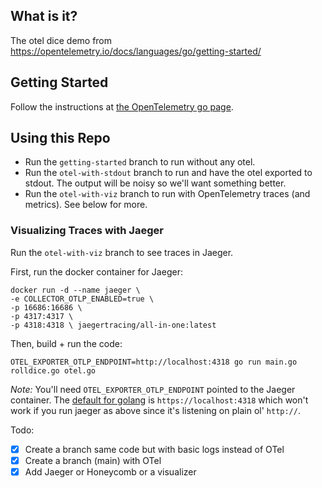 ## What is it?

The otel dice demo from https://opentelemetry.io/docs/languages/go/getting-started/

## Getting Started

Follow the instructions at [the OpenTelemetry go page](https://opentelemetry.io/docs/languages/go/getting-started/#setup).

## Using this Repo

- Run the `getting-started` branch to run without any otel.
- Run the `otel-with-stdout` branch to run and have the otel exported to stdout. The output will be noisy so we'll want something better.
- Run the `otel-with-viz` branch to run with OpenTelemetry traces (and metrics). See below for more.

### Visualizing Traces with Jaeger

Run the `otel-with-viz` branch to see traces in Jaeger.

First, run the docker container for Jaeger:

```
docker run -d --name jaeger \
-e COLLECTOR_OTLP_ENABLED=true \
-p 16686:16686 \
-p 4317:4317 \
-p 4318:4318 \ jaegertracing/all-in-one:latest
```

Then, build + run the code:

```
OTEL_EXPORTER_OTLP_ENDPOINT=http://localhost:4318 go run main.go rolldice.go otel.go
```

_Note:_ You'll need `OTEL_EXPORTER_OTLP_ENDPOINT` pointed to the Jaeger container. The [default for golang](https://pkg.go.dev/go.opentelemetry.io/otel/exporters/otlp/otlpmetric/otlpmetrichttp) is `https://localhost:4318` which won't work if you run jaeger as above since it's listening on plain ol' `http://`.

Todo:

- [x] Create a branch same code but with basic logs instead of OTel
- [x] Create a branch (main) with OTel
- [x] Add Jaeger or Honeycomb or a visualizer
